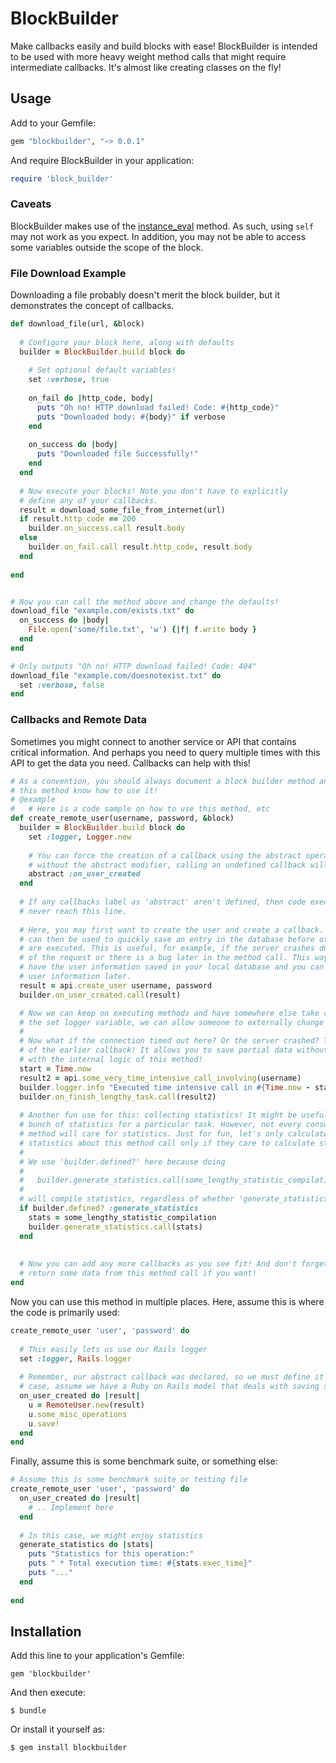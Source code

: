 BlockBuilder
============
Make callbacks easily and build blocks with ease! BlockBuilder is intended to be used with more heavy weight method calls that might require intermediate callbacks. It's almost like creating classes on the fly!

## Usage
Add to your Gemfile:
```ruby
gem "blockbuilder", "~> 0.0.1"
```

And require BlockBuilder in your application:
```ruby
require 'block_builder'
```

### Caveats
BlockBuilder makes use of the [instance_eval](http://ruby-doc.org/core-2.0/BasicObject.html#method-i-instance_eval) 
method. As such, using `self` may not work as you expect. In addition, you may not be able to access some variables
outside the scope of the block.


### File Download Example
Downloading a file probably doesn't merit the block builder, but it demonstrates the concept of callbacks.

```ruby
def download_file(url, &block)
  
  # Configure your block here, along with defaults
  builder = BlockBuilder.build block do
    
    # Set optional default variables!
    set :verbose, true
    
    on_fail do |http_code, body|
      puts "Oh no! HTTP download failed! Code: #{http_code}"
      puts "Downloaded body: #{body}" if verbose
    end
    
    on_success do |body|
      puts "Downloaded file Successfully!"
    end
  end
  
  # Now execute your blocks! Note you don't have to explicitly
  # define any of your callbacks.
  result = download_some_file_from_internet(url)
  if result.http_code == 200
    builder.on_success.call result.body
  else
    builder.on_fail.call result.http_code, result.body
  end
  
end


# Now you can call the method above and change the defaults!
download_file "example.com/exists.txt" do
  on_success do |body|
    File.open('some/file.txt', 'w') {|f| f.write body }
  end
end

# Only outputs "Oh no! HTTP download failed! Code: 404"
download_file "example.com/doesnotexist.txt" do
  set :verbose, false
end
```

### Callbacks and Remote Data
Sometimes you might connect to another service or API that contains critical information. And perhaps you need to query multiple times with this API to get the data you need. Callbacks can help with this!

```ruby
# As a convention, you should always document a block builder method and let consumers of
# this method know how to use it!
# @example
#   # Here is a code sample on how to use this method, etc
def create_remote_user(username, password, &block)
  builder = BlockBuilder.build block do
    set :logger, Logger.new
    
    # You can force the creation of a callback using the abstract operator. By default,
    # without the abstract modifier, calling an undefined callback will simply do nothing
    abstract :on_user_created
  end
  
  # If any callbacks label as 'abstract' aren't defined, then code execution will
  # never reach this line.
  
  # Here, you may first want to create the user and create a callback. This callback
  # can then be used to quickly save an entry in the database before other operations
  # are executed. This is useful, for example, if the server crashes during the middle
  # of the request or there is a bug later in the method call. This way, at least you
  # have the user information saved in your local database and you can retrieve the
  # user information later.
  result = api.create_user username, password
  builder.on_user_created.call(result)

  # Now we can keep on executing methods and have somewhere else take care of it. Using
  # the set logger variable, we can allow someone to externally change the logger used.
  #
  # Now what if the connection timed out here? Or the server crashed? That's the point
  # of the earlier callback! It allows you to save partial data without interfering
  # with the internal logic of this method!
  start = Time.now
  result2 = api.some_very_time_intensive_call_involving(username)
  builder.logger.info "Executed time intensive call in #{Time.now - start} sec!"
  builder.on_finish_lengthy_task.call(result2)
  
  # Another fun use for this: collecting statistics! It might be useful to collect a
  # bunch of statistics for a particular task. However, not every consumer of your
  # method will care for statistics. Just for fun, let's only calculate some
  # statistics about this method call only if they care to calculate stats!
  #
  # We use 'builder.defined?' here because doing
  #
  #   builder.generate_statistics.call(some_lengthy_statistic_compilation)
  #
  # will compile statistics, regardless of whether 'generate_statistics' is defined.
  if builder.defined? :generate_statistics
    stats = some_lengthy_statistic_compilation
    builder.generate_statistics.call(stats)
  end
  
  
  # Now you can add any more callbacks as you see fit! And don't forget, you can still
  # return some data from this method call if you want!
end
```

Now you can use this method in multiple places. Here, assume this is where the code is primarily used:

```ruby
create_remote_user 'user', 'password' do
  
  # This easily lets us use our Rails logger
  set :logger, Rails.logger
  
  # Remember, our abstract callback was declared, so we must define it here. In this
  # case, assume we have a Ruby on Rails model that deals with saving saved data
  on_user_created do |result|
    u = RemoteUser.new(result)
    u.some_misc_operations
    u.save!
  end
end
```

Finally, assume this is some benchmark suite, or something else:

```ruby
# Assume this is some benchmark suite or testing file
create_remote_user 'user', 'password' do
  on_user_created do |result|
    # .. Implement here
  end
  
  # In this case, we might enjoy statistics
  generate_statistics do |stats|
    puts "Statistics for this operation:"
    puts " * Total execution time: #{stats.exec_time}"
    puts "..."
  end
  
end
```



## Installation

Add this line to your application's Gemfile:

    gem 'blockbuilder'

And then execute:

    $ bundle

Or install it yourself as:

    $ gem install blockbuilder

